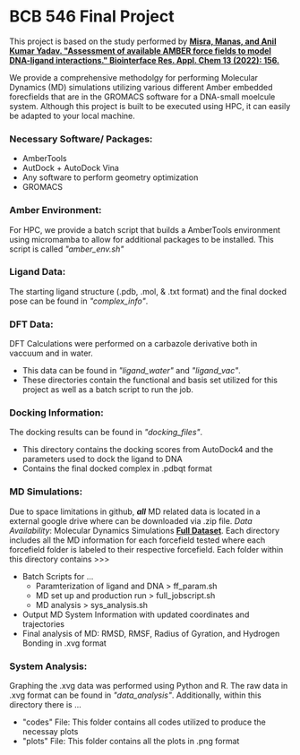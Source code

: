# BCB 546 Final Project

This project is based on the study performed by __[Misra, Manas, and Anil Kumar Yadav. "Assessment of available AMBER force fields to model DNA-ligand interactions." Biointerface Res. Appl. Chem 13 (2022): 156.](https://biointerfaceresearch.com/wp-content/uploads/2022/03/BRIAC132.156.pdf)__

We provide a comprehensive methodolgy for performing Molecular Dynamics (MD) simulations utilizing various different Amber embedded forecfields that are in the GROMACS software for a DNA-small moelcule system. Although this project is built to be executed using HPC, it can easily be adapted to your local machine.

### **Necessary Software/ Packages**:
+ AmberTools
+ AutDock + AutoDock Vina
+ Any software to perform geometry optimization
+ GROMACS

### **Amber Environment**:
For HPC, we provide a batch script that builds a AmberTools environment using micromamba to allow for additional packages to be installed. This script is called *"amber_env.sh"*

### **Ligand Data**:
The starting ligand structure (.pdb, .mol, & .txt format) and the final docked pose can be found in *"complex_info"*.

### **DFT Data**:
DFT Calculations were performed on a carbazole derivative both in vaccuum and in water. 
+ This data can be found in *"ligand_water"* and *"ligand_vac"*.
+ These directories contain the functional and basis set utilized for this project as well as a batch script to run the job.

### **Docking Information**:
The docking results can be found in *"docking_files"*.
+ This directory contains the docking scores from AutoDock4 and the parameters used to dock the ligand to DNA
+ Contains the final docked complex in .pdbqt format

### **MD Simulations**:
Due to space limitations in github, ***all*** MD related data is located in a external google drive where can be downloaded via .zip file.
*Data Availability*: Molecular Dynamics Simulations __[Full Dataset](https://drive.google.com/drive/folders/1CRN-luRf_2fc7RL20XiKStWz-GhJgUZv?usp=sharing)__.
Each directory includes all the MD information for each forcefield tested where each forcefield folder is labeled to their respective forcefield. Each folder within this directory contains >>>
+ Batch Scripts for ...
    - Paramterization of ligand and DNA > ff_param.sh
    - MD set up and production run > full_jobscript.sh
    - MD analysis > sys_analysis.sh
+ Output MD System Information with updated coordinates and trajectories
+ Final analysis of MD: RMSD, RMSF, Radius of Gyration, and Hydrogen Bonding in .xvg format

### **System Analysis**:
Graphing the .xvg data was performed using Python and R. The raw data in .xvg format can be found in *"data_analysis"*. Additionally, within this directory there is ...
+ "codes" File: This folder contains all codes utilized to produce the necessay plots
+ "plots" File: This folder contains all the plots in .png format


